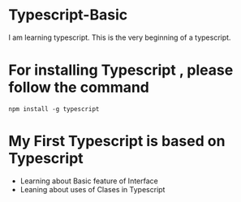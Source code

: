 # Typescript-Basic
I am learning typescript. This is the very beginning of a typescript.

# For installing Typescript , please follow the command
`npm install -g typescript`

# My First Typescript is based on Typescript
* Learning about Basic feature of Interface
* Leaning about uses of Clases in Typescript


